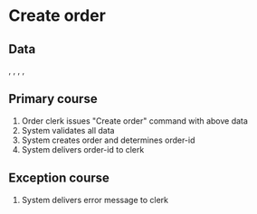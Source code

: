 # Create order

## Data

<Customer-id>,												<Customer-contact-info>,
<Shipment-destination>,					<Shipment-mechanism>
<Payment-information>,



## Primary course

1. Order clerk issues "Create order" command with above data
2. System validates all data
3. System creates order and determines order-id
4. System delivers order-id to clerk



## Exception course

1. System delivers error message to clerk